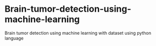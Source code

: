 # Brain-tumor-detection-using-machine-learning
Brain tumor detection using machine learning with dataset using python language
